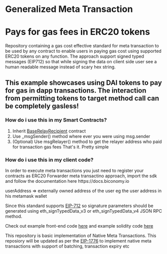 # Generalized Meta Transaction 
# Pays for gas fees in ERC20 tokens

Repository containing a gas cost effective standard for meta transaction to be used by any contract to enable users in paying gas cost using supported ERC20 tokens on any function. 
The approach support signed typed messages (EIP712) so that while signing the data on client side user see a human readable message instead of scary hex string.

<h2>This example showcases using DAI tokens to pay for gas in dapp transactions. The interaction from permitting tokens to target method call can be completely gasless!</h2>

<h3>How do i use this in my Smart Contracts?</h3>

1. Inherit <a href="https://github.com/opengsn/gsn/blob/master/contracts/BaseRelayRecipient.sol" target="_blank" >BaseRelayRecipient</a> contract 
2. Use _msgSender() method where ever you were using msg.sender
3. (Optional) Use msgRelayer() method to get the relayer address who paid for transaction gas fees
That's it. Pretty simple

<h3>How do i use this in my client code?</h3>
In order to execute meta transactions you just need to register your contracts as ERC20 Forwarder meta transactino approach, import the sdk and follow the documentation here https://docs.biconomy.io
<br/>

userAddress       => externally owned address of the user eg the user address in his metamask wallet<br/>

Since this standard supports <a href="https://eips.ethereum.org/EIPS/eip-712" target="_blank" >EIP-712</a> so signature parameters should be generated using eth_signTypedData_v3 or eth_signTypedData_v4 JSON RPC method.

Check out example front-end code <a href="https://github.com/bcnmy/metatx-standard/blob/erc20-forwarder-demo/example/react-ui/src/App.js" target="_blank" >here</a> and example solidity code <a href="https://github.com/bcnmy/metatx-standard/blob/erc20-forwarder-demo/src/contracts/TestForwarder.sol" target="_blank" >here</a>

This repository is basic implementation of Native Meta Transactions. This reposiory will be updated as per the <a href="https://github.com/ethereum/EIPs/issues/1776" target="_blank">EIP-1776</a> to implement native meta transactions with support of batching, transaction expiry etc
